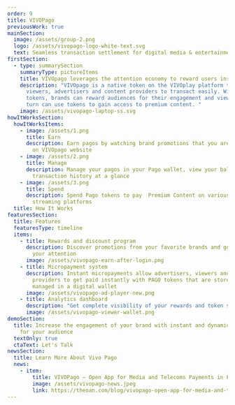 ```yaml
---
order: 9
title: VIVOPago
previousWork: true
mainSection:
  image: /assets/group-2.png
  logo: /assets/vivopago-logo-white-text.svg
  text: Seamless transaction settlement for digital media & entertainment platforms
firstSection:
  - type: summarySection
    summaryType: pictureItems
    title: VIVOpago leverages the attention economy to reward users instantly
    description: "VIVOpago is a native token on the VIVOplay platform that allows
      viewers, advertisers and content providers to transact easily. With PAGO
      tokens, brands can reward audiences for their engagement and viewers in
      turn can use tokens to gain access to premium content. "
    image: /assets/vivopago-laptop-ss.svg
howItWorksSection:
  howItWorksItems:
    - image: /assets/1.png
      title: Earn
      description: Earn pagos by watching brand promotions that you are interested in
        on VIVOpago website
    - image: /assets/2.png
      title: Manage
      description: Manage your pagos in your Pago wallet, view your balance and
        transaction history at a glance
    - image: /assets/3.png
      title: Spend
      description: Spend Pago tokens to pay  Premium Content on various video
        streaming platforms
  title: How It Works
featuresSection:
  title: Features
  featuresType: timeline
  items:
    - title: Rewards and discount program
      description: Discover promotions from your favorite brands and get rewarded for
        your attention
      image: /assets/vivopago-earn-after-login.png
    - title: Micropayment system
      description: Instant micropayments allow advertisers, viewers and content
        providers to get paid instantly with PAGO tokens that are stored and
        managed in a digital wallet
      image: /assets/vivopago-ad-player-new.png
    - title: Analytics dashboard
      description: "Get complete visibility of your rewards and token spending "
      image: /assets/vivopago-viewer-wallet.png
demoSection:
  title: Increase the engagement of your brand with instant and dynamic rewards
    for your audience
  textOnly: true
  ctaText: Let's Talk
newsSection:
  title: Learn More About Vivo Pago
  news:
    - item:
        title: VIVOPago — Open App for Media and Telecoms Payments in Latin America
        image: /assets/vivopago-news.jpeg
        link: https://theoan.com/blog/vivopago-open-app-for-media-and-telecoms-payments-in-latin-america/
---
```

